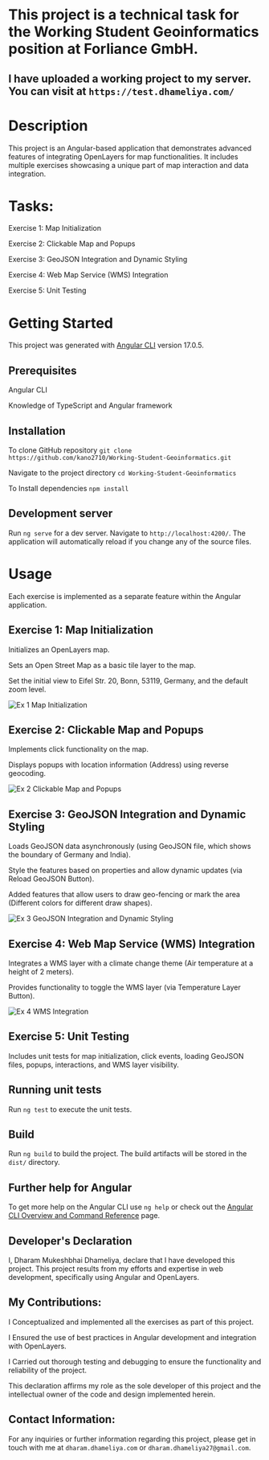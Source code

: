 # This project is a technical task for the Working Student Geoinformatics position at Forliance GmbH.

## I have uploaded a working project to my server. You can visit at `https://test.dhameliya.com/`

# Description
This project is an Angular-based application that demonstrates advanced features of integrating OpenLayers for map functionalities. It includes multiple exercises showcasing a unique part of map interaction and data integration.

# Tasks:

Exercise 1: Map Initialization

Exercise 2: Clickable Map and Popups

Exercise 3: GeoJSON Integration and Dynamic Styling

Exercise 4: Web Map Service (WMS) Integration

Exercise 5: Unit Testing

# Getting Started

This project was generated with [Angular CLI](https://github.com/angular/angular-cli) version 17.0.5.

## Prerequisites

Angular CLI

Knowledge of TypeScript and Angular framework

## Installation

To clone GitHub repository `git clone https://github.com/kano2710/Working-Student-Geoinformatics.git`

Navigate to the project directory `cd Working-Student-Geoinformatics`

To Install dependencies `npm install`

## Development server

Run `ng serve` for a dev server. Navigate to `http://localhost:4200/`. The application will automatically reload if you change any of the source files.

# Usage

Each exercise is implemented as a separate feature within the Angular application.

## Exercise 1: Map Initialization

Initializes an OpenLayers map.

Sets an Open Street Map as a basic tile layer to the map.

Set the initial view to Eifel Str. 20, Bonn, 53119, Germany, and the default zoom level.

![Ex 1  Map Initialization](https://github.com/kano2710/Working-Student-Geoinformatics/assets/35762039/825fbd93-9c1f-409c-8c71-07ab10d41182)

## Exercise 2: Clickable Map and Popups

Implements click functionality on the map.

Displays popups with location information (Address) using reverse geocoding.

![Ex 2  Clickable Map and Popups](https://github.com/kano2710/Working-Student-Geoinformatics/assets/35762039/7095d143-0515-4c06-bf75-dd3fb2ed24d0)

## Exercise 3: GeoJSON Integration and Dynamic Styling

Loads GeoJSON data asynchronously (using GeoJSON file, which shows the boundary of Germany and India).

Style the features based on properties and allow dynamic updates (via Reload GeoJSON Button).

Added features that allow users to draw geo-fencing or mark the area (Different colors for different draw shapes).

![Ex 3 GeoJSON Integration and Dynamic Styling](https://github.com/kano2710/Working-Student-Geoinformatics/assets/35762039/8f634722-d8ef-410d-890d-d5a1122bb633)

## Exercise 4: Web Map Service (WMS) Integration

Integrates a WMS layer with a climate change theme (Air temperature at a height of 2 meters).

Provides functionality to toggle the WMS layer (via Temperature Layer Button).

![Ex 4 WMS Integration](https://github.com/kano2710/Working-Student-Geoinformatics/assets/35762039/9ecac859-0501-4385-ae39-a8a86e863303)

## Exercise 5: Unit Testing

Includes unit tests for map initialization, click events, loading GeoJSON files,  popups, interactions, and WMS layer visibility.

## Running unit tests

Run `ng test` to execute the unit tests.

## Build

Run `ng build` to build the project. The build artifacts will be stored in the `dist/` directory.

## Further help for Angular

To get more help on the Angular CLI use `ng help` or check out the [Angular CLI Overview and Command Reference](https://angular.io/cli) page.

## Developer's Declaration

I, Dharam Mukeshbhai Dhameliya, declare that I have developed this project. This project results from my efforts and expertise in web development, specifically using Angular and OpenLayers.

## My Contributions:

I Conceptualized and implemented all the exercises as part of this project.

I Ensured the use of best practices in Angular development and integration with OpenLayers.

I Carried out thorough testing and debugging to ensure the functionality and reliability of the project.

This declaration affirms my role as the sole developer of this project and the intellectual owner of the code and design implemented herein.

## Contact Information:

For any inquiries or further information regarding this project, please get in touch with me at `dharam.dhameliya.com` or `dharam.dhameliya27@gmail.com`.
